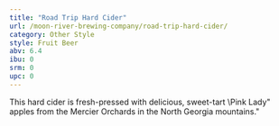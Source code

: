 ```yaml
---
title: "Road Trip Hard Cider"
url: /moon-river-brewing-company/road-trip-hard-cider/
category: Other Style
style: Fruit Beer
abv: 6.4
ibu: 0
srm: 0
upc: 0
---
```

This hard cider is fresh-pressed with delicious, sweet-tart \Pink Lady\" apples from the Mercier Orchards in the North Georgia mountains."
